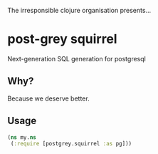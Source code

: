  The irresponsible clojure organisation presents...

# post-grey squirrel

Next-generation SQL generation for postgresql

## Why?

Because we deserve better.

## Usage

```clojure
(ns my.ns
 (:require [postgrey.squirrel :as pg]))


```
